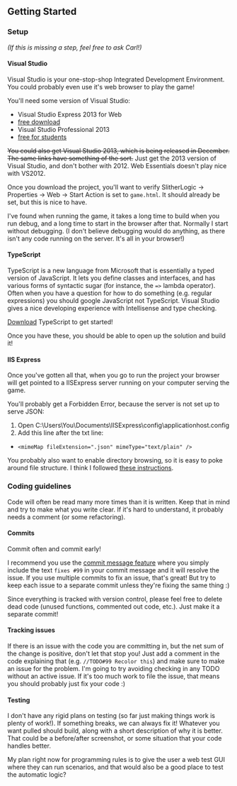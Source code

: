 Getting Started
---------------

### Setup

_(If this is missing a step, feel free to ask Carl!)_

#### Visual Studio

Visual Studio is your one-stop-shop Integrated Development Environment. You could probably even use it's web browser to play the game!

You'll need some version of Visual Studio:
* Visual Studio Express 2013 for Web 
 * [free download](http://www.microsoft.com/en-us/download/details.aspx?id=40747)
* Visual Studio Professional 2013
 * [free for students](https://www.dreamspark.com/Product/Product.aspx?productid=72)

~~You could also get Visual Studio 2013, which is being released in December. The same links have something of the sort.~~ Just get the 2013 version of Visual Studio, and don't bother with 2012. Web Essentials doesn't play nice with VS2012.

Once you download the project, you'll want to verify SlitherLogic -> Properties -> Web -> Start Action is set to `game.html`. It should already be set, but this is nice to have.

I've found when running the game, it takes a long time to build when you run debug, and a long time to start in the browser after that. Normally I start without debugging. (I don't believe debugging would do anything, as there isn't any code running on the server. It's all in your browser!)
 
#### TypeScript 

TypeScript is a new language from Microsoft that is essentially a typed version of JavaScript. It lets you define classes and interfaces, and has various forms of syntactic sugar (for instance, the `=>` lambda operator). Often when you have a question for how to do something (e.g. regular expressions) you should google JavaScript not TypeScript. Visual Studio gives a nice developing experience with Intellisense and type checking. 

[Download](http://www.microsoft.com/en-us/download/details.aspx?id=34790) TypeScript to get started!

Once you have these, you should be able to open up the solution and build it!

#### IIS Express

Once you've gotten all that, when you go to run the project your browser will get pointed to a IISExpress server running on your computer serving the game.

You'll probably get a Forbidden Error, because the server is not set up to serve JSON:
1. Open C:\Users\You\Documents\IISExpress\config\applicationhost.config  
2. Add this line after the txt line:
 * `<mimeMap fileExtension=".json" mimeType="text/plain" />`

You probably also want to enable directory browsing, so it is easy to poke around file structure. I think I followed [these instructions](http://stackoverflow.com/questions/8543761/how-to-enable-directory-browsing-by-default-on-iis-express).
 
### Coding guidelines

Code will often be read many more times than it is written. Keep that in mind and try to make what you write clear. If it's hard to understand, it probably needs a comment (or some refactoring).

#### Commits

Commit often and commit early!

I recommend you use the [commit message feature](https://help.github.com/articles/closing-issues-via-commit-messages) where you simply include the text `fixes #99` in your commit message and it will resolve the issue. If you use multiple commits to fix an issue, that's great! But try to keep each issue to a separate commit unless they're fixing the same thing :)

Since everything is tracked with version control, please feel free to delete dead code (unused functions, commented out code, etc.). Just make it a separate commit!

#### Tracking issues

If there is an issue with the code you are committing in, but the net sum of the change is positive, don't let that stop you! Just add a comment in the code explaining that (e.g. `//TODO#99 Recolor this`) and make sure to make an issue for the problem. I'm going to try avoiding checking in any TODO without an active issue. If it's too much work to file the issue, that means you should probably just fix your code :)

#### Testing

I don't have any rigid plans on testing (so far just making things work is plenty of work!). If something breaks, we can always fix it! Whatever you want pulled should build, along with a short description of why it is better. That could be a before/after screenshot, or some situation that your code handles better.

My plan right now for programming rules is to give the user a web test GUI where they can run scenarios, and that would also be a good place to test the automatic logic?

